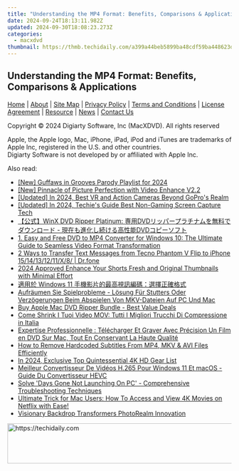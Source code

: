 ```yaml
---
title: "Understanding the MP4 Format: Benefits, Comparisons & Applications"
date: 2024-09-24T18:13:11.982Z
updated: 2024-09-30T18:08:23.273Z
categories:
  - macxdvd
thumbnail: https://thmb.techidaily.com/a399a44beb5899ba48cdf59ba448623d828236f52b18cfdee70ac40508a6e091.jpg
---
```


## Understanding the MP4 Format: Benefits, Comparisons & Applications

[Home](https://tools.techidaily.com/macxdvd/products/) | [About](https://tools.techidaily.com/macxdvd/products/) | [Site Map](https://tools.techidaily.com/macxdvd/products/) | [Privacy Policy](https://tools.techidaily.com/macxdvd/products/) | [Terms and Conditions](https://tools.techidaily.com/macxdvd/products/) | [License Agreement](https://tools.techidaily.com/macxdvd/products/) | [Resource](https://tools.techidaily.com/macxdvd/products/) | [News](https://tools.techidaily.com/macxdvd/products/) | [Contact Us](https://tools.techidaily.com/macxdvd/products/)

Copyright © 2024 Digiarty Software, Inc (MacXDVD). All rights reserved

Apple, the Apple logo, Mac, iPhone, iPad, iPod and iTunes are trademarks of Apple Inc, registered in the U.S. and other countries.  
Digiarty Software is not developed by or affiliated with Apple Inc.

<ins class="adsbygoogle"
     style="display:block"
     data-ad-format="autorelaxed"
     data-ad-client="ca-pub-7571918770474297"
     data-ad-slot="1223367746"></ins>

<ins class="adsbygoogle"
     style="display:block"
     data-ad-client="ca-pub-7571918770474297"
     data-ad-slot="8358498916"
     data-ad-format="auto"
     data-full-width-responsive="true"></ins>

<span class="atpl-alsoreadstyle">Also read:</span>
<div><ul>
<li><a href="https://eaxpv-info.techidaily.com/new-guffaws-in-grooves-parody-playlist-for-2024/"><u>[New] Guffaws in Grooves Parody Playlist for 2024</u></a></li>
<li><a href="https://extra-support.techidaily.com/new-pinnacle-of-picture-perfection-with-video-enhance-v22/"><u>[New] Pinnacle of Picture Perfection with Video Enhance V2.2</u></a></li>
<li><a href="https://fox-glue.techidaily.com/updated-in-2024-best-vr-and-action-cameras-beyond-gopros-realm/"><u>[Updated] In 2024, Best VR and Action Cameras Beyond GoPro's Realm</u></a></li>
<li><a href="https://video-capture.techidaily.com/updated-in-2024-techies-guide-best-non-gaming-screen-capture-tech/"><u>[Updated] In 2024, Techie's Guide Best Non-Gaming Screen Capture Tech</u></a></li>
<li><a href="https://discover-amazing.techidaily.com/1725289668327-winx-dvd-ripper-platinum-dvd-dvd/"><u>【公式】WinX DVD Ripper Platinum: 専用DVDリッパープラチナムを無料でダウンロード - 現在も進化し続ける高性能DVDコピーソフト</u></a></li>
<li><a href="https://discover-amazing.techidaily.com/1-easy-and-free-dvd-to-mp4-converter-for-windows-10-the-ultimate-guide-to-seamless-video-format-transformation/"><u>1. Easy and Free DVD to MP4 Converter for Windows 10: The Ultimate Guide to Seamless Video Format Transformation</u></a></li>
<li><a href="https://blog-min.techidaily.com/2-ways-to-transfer-text-messages-from-tecno-phantom-v-flip-to-iphone-1514131211x8-drfone-by-drfone-transfer-from-android-transfer-from-android/"><u>2 Ways to Transfer Text Messages from Tecno Phantom V Flip to iPhone 15/14/13/12/11/X/8/ | Dr.fone</u></a></li>
<li><a href="https://youtube-video-recordings.techidaily.com/2024-approved-enhance-your-shorts-fresh-and-original-thumbnails-with-minimal-effort/"><u>2024 Approved Enhance Your Shorts Fresh and Original Thumbnails with Minimal Effort</u></a></li>
<li><a href="https://discover-amazing.techidaily.com/1725285224482-windows-11/"><u>適用於 Windows 11 手機影片的最高視訊編碼：選擇正確格式</u></a></li>
<li><a href="https://discover-amazing.techidaily.com/aufraumen-sie-spielprobleme-losung-fur-stutters-oder-verzogerungen-beim-abspielen-von-mkv-dateien-auf-pc-und-mac/"><u>Aufräumen Sie Spielprobleme - Lösung Für Stutters Oder Verzögerungen Beim Abspielen Von MKV-Dateien Auf PC Und Mac</u></a></li>
<li><a href="https://discover-amazing.techidaily.com/buy-apple-mac-dvd-ripper-bundle-best-value-deals/"><u>Buy Apple Mac DVD Ripper Bundle - Best Value Deals</u></a></li>
<li><a href="https://discover-amazing.techidaily.com/come-shrink-i-tuoi-video-mov-tutti-i-migliori-trucchi-di-compressione-in-italia/"><u>Come Shrink I Tuoi Video MOV: Tutti I Migliori Trucchi Di Compressione in Italia</u></a></li>
<li><a href="https://discover-amazing.techidaily.com/expertise-professionnelle-telecharger-et-graver-avec-precision-un-film-en-dvd-sur-mac-tout-en-conservant-la-haute-qualite/"><u>Expertise Professionnelle : Télécharger Et Graver Avec Précision Un Film en DVD Sur Mac, Tout En Conservant La Haute Qualité</u></a></li>
<li><a href="https://discover-amazing.techidaily.com/how-to-remove-hardcoded-subtitles-from-mp4-mkv-and-avi-files-efficiently/"><u>How to Remove Hardcoded Subtitles From MP4, MKV & AVI Files Efficiently</u></a></li>
<li><a href="https://some-techniques.techidaily.com/in-2024-exclusive-top-quintessential-4k-hd-gear-list/"><u>In 2024, Exclusive Top Quintessential 4K HD Gear List</u></a></li>
<li><a href="https://discover-amazing.techidaily.com/meilleur-convertisseur-de-videos-h265-pour-windows-11-et-macos-guide-du-convertisseur-hevc/"><u>Meilleur Convertisseur De Vidéos H.265 Pour Windows 11 Et macOS - Guide Du Convertisseur HEVC</u></a></li>
<li><a href="https://instagram-video-recordings.techidaily.com/solve-days-gone-not-launching-on-pc-comprehensive-troubleshooting-techniques/"><u>Solve 'Days Gone Not Launching On PC' - Comprehensive Troubleshooting Techniques</u></a></li>
<li><a href="https://discover-help.techidaily.com/ultimate-trick-for-mac-users-how-to-access-and-view-4k-movies-on-netflix-with-ease/"><u>Ultimate Trick for Mac Users: How To Access and View 4K Movies on Netflix with Ease!</u></a></li>
<li><a href="https://extra-resources.techidaily.com/visionary-backdrop-transformers-photorealm-innovation/"><u>Visionary Backdrop Transformers PhotoRealm Innovation</u></a></li>
</ul></div>

<!-- affiliate ads begin -->
<a href="https://unicoeye.pxf.io/c/5597632/2134240/18498" target="_top" id="2134240">
  <img src="//a.impactradius-go.com/display-ad/18498-2134240" border="0" alt="https://techidaily.com" width="540" height="90"/>
</a>
<img height="0" width="0" src="https://unicoeye.pxf.io/i/5597632/2134240/18498" style="position:absolute;visibility:hidden;" border="0" />
<!-- affiliate ads end -->

